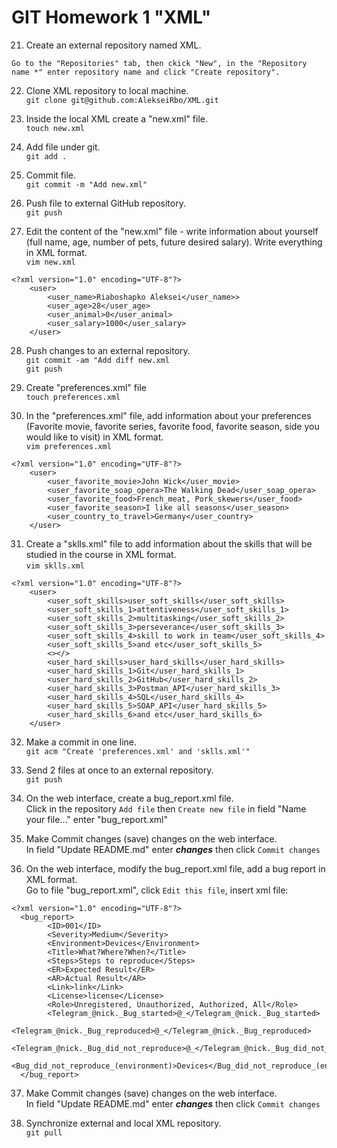 # GIT Homework 1 "XML"

21. Create an external repository named XML.  
```   
Go to the "Repositories" tab, then ckick "New", in the "Repository name *" enter repository name and click "Create repository".   
```
22. Clone XML repository to local machine.  
`git clone git@github.com:AlekseiRbo/XML.git` 

23. Inside the local XML create a "new.xml" file.   
`touch new.xml`

24. Add file under git.  
`git add .`

25. Commit file.  
`git commit -m "Add new.xml"`

26. Push file to external GitHub repository.  
`git push`  

27. Edit the content of the "new.xml" file - write information about yourself (full name, age, number of pets, future desired salary). Write everything in XML format.  
`vim new.xml`  
```
<?xml version="1.0" encoding="UTF-8"?>
	<user>
		<user_name>Riaboshapko Aleksei</user_name>>
		<user_age>28</user_age>
		<user_animal>0</user_animal>
		<user_salary>1000</user_salary>
	</user> 
```
28. Push changes to an external repository.  
`git commit -am "Add diff new.xml`  
`git push`  

29. Create "preferences.xml" file  
`touch preferences.xml`  

30. In the "preferences.xml" file, add information about your preferences (Favorite movie, favorite series, favorite food, favorite season, side you would like to visit) in XML format.  
`vim preferences.xml`  
```
<?xml version="1.0" encoding="UTF-8"?>
	<user>
		<user_favorite_movie>John Wick</user_movie>
		<user_favorite_soap_opera>The Walking Dead</user_soap_opera>
		<user_favorite_food>French_meat, Pork_skewers</user_food>
		<user_favorite_season>I like all seasons</user_season>
		<user_country_to_travel>Germany</user_country>
	</user>
```  

31. Create a "sklls.xml" file to add information about the skills that will be studied in the course in XML format.  
`vim sklls.xml`  
```
<?xml version="1.0" encoding="UTF-8"?>
	<user>
		<user_soft_skills>user_soft_skills</user_soft_skills>
		<user_soft_skills_1>attentiveness</user_soft_skills_1>
		<user_soft_skills_2>multitasking</user_soft_skills_2>
		<user_soft_skills_3>perseverance</user_soft_skills_3>
		<user_soft_skills_4>skill to work in team</user_soft_skills_4>
		<user_soft_skills_5>and etc</user_soft_skills_5>
		<></>
		<user_hard_skills>user_hard_skills</user_hard_skills>
		<user_hard_skills_1>Git</user_hard_skills_1>
		<user_hard_skills_2>GitHub</user_hard_skills_2>
		<user_hard_skills_3>Postman_API</user_hard_skills_3>
		<user_hard_skills_4>SQL</user_hard_skills_4>
		<user_hard_skills_5>SOAP_API</user_hard_skills_5>
		<user_hard_skills_6>and etc</user_hard_skills_6>
	</user>
```  

32. Make a commit in one line.     
`git acm "Create 'preferences.xml' and 'sklls.xml'"`   

33.  Send 2 files at once to an external repository.   
`git push`  

34. On the web interface, create a bug_report.xml file.  
Click in the repository `Add file` then `Create new file` in field "Name your file..." enter "bug_report.xml"  

35. Make Commit changes (save) changes on the web interface.  
In field "Update README.md" enter ***changes*** then click `Commit changes`  

36. On the web interface, modify the bug_report.xml file, add a bug report in XML format.  
Go to file "bug_report.xml", click `Edit this file`, insert xml file:  
```
<?xml version="1.0" encoding="UTF-8"?>
  <bug_report>
        <ID>001</ID>
        <Severity>Medium</Severity>
        <Environment>Devices</Environment>
        <Title>What?Where?When?</Title>
        <Steps>Steps to reproduce</Steps>
        <ER>Expected Result</ER>
        <AR>Actual Result</AR>
        <Link>link</Link>
        <License>license</License>
        <Role>Unregistered, Unauthorized, Authorized, All</Role>
        <Telegram_@nick._Bug_started>@_</Telegram_@nick._Bug_started>
        <Telegram_@nick._Bug_reproduced>@_</Telegram_@nick._Bug_reproduced>
        <Telegram_@nick._Bug_did_not_reproduce>@_</Telegram_@nick._Bug_did_not_reproduce>
        <Bug_did_not_reproduce_(environment)>Devices</Bug_did_not_reproduce_(environment)>
  </bug_report>
```

37. Make Commit changes (save) changes on the web interface.  
In field "Update README.md" enter ***changes*** then click `Commit changes`  

38. Synchronize external and local XML repository.  
`git pull` 
